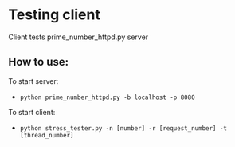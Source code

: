 # Testing client
Client tests prime_number_httpd.py server

## How to use:
To start server:
- `python prime_number_httpd.py -b localhost -p 8080`

To start client:
- `python stress_tester.py -n [number] -r [request_number] -t [thread_number]`
